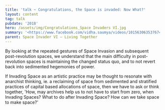 ```yaml
---
title: 'talk ~ Congratulations, the Space is invaded: Now What?'
layout: content
tag: talk
pubdate: '2018'
hero: /assets/img/Congratulations_Space Invaders VI.jpg
summary: '<https://www.facebook.com/vidha.saumya/videos/10156306353767482/>'
parent: Space Invader VI – Living Together
---
```

By looking at the repeated gestures of Space Invasion and subsequent post-revolution spaces, we understand that the main difficulty in post-revolution spaces is maintaining the changed status quo, and to not revert back into sedimented hegemonies of power.

If Invading Space as an artistic practice may be thought to resonate with anarchist thinking, ie. a reclaiming of space from sedimented and stratified practices of capital based allocations of space, then we have to ask or think together, 'How, may archives help us to not have to start from zero, when Invading Spaces? What to do after Invading Space? How can we take space to make space?'

